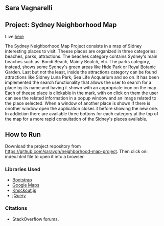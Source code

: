 ## Sara Vagnarelli
## Project: Sydney Neighborhood Map

Live [here](https://saravgn.github.io/neighborhood-map-project/)

The Sydney Neighborhood Map Project consists in a map of Sidney interesting places to visit.
Theese places are organized in three categories: beaches, parks, attractions.
The beaches category contains Sydney's main beaches such as: Bondi Beach, Mainly Beatch, etc.
The parks category, instead, shows some Sydney's green areas like Hide Park or Royal Botanic Garden.
Last but not the least, inside the attractions category can be found attractions like Sidney Luna Park, Sea Life Acquarium and so on.
It has been implemented the search functionality that allows the user to search for a place by its name and having it shown with an appropriate icon on the map.
Each of theese place is clickable in the mark, with on click on them the user can see the related information in a popup window and an image related to the place selected.
When a window of another place is shown if there is onother window open the application closes it before showing the new one.
In addiction there are available three bottons for each category at the top of the map for a more rapid consultation of the Sidney's places available.

## How to Run
Download the project repository from https://github.com/saravgn/neighborhood-map-project.
Then click on: index.html file to open it into a browser.

### Libraries Used
- [Bootstrap](http://getbootstrap.com/)
- [Google Maps](https://developers.google.com/maps/)
- [Knockout.js](http://knockoutjs.com/)
- [jQuery](http://jquery.com)

### Citations
- StackOverflow forums.